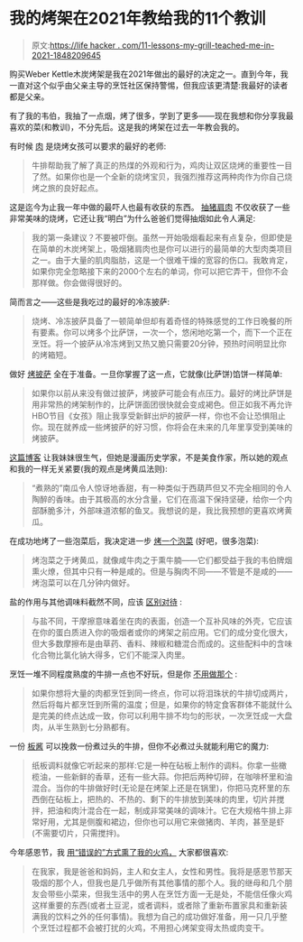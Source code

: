 # 我的烤架在2021年教给我的11个教训

> 原文:[https://life hacker . com/11-lessons-my-grill-teached-me-in-2021-1848209645](https://lifehacker.com/11-lessons-my-grill-taught-me-in-2021-1848209645)

购买Weber Kettle木炭烤架是我在2021年做出的最好的决定之一。直到今年，我一直对这个似乎由父亲主导的烹饪社区保持警惕，但我应该更清楚:我最好的读者都是父亲。

有了我的韦伯，我抽了一点烟，烤了很多，学到了更多——现在我想和你分享我最喜欢的菜(和教训)，不分先后。这是我的烤架在过去一年教会我的。

有时候 [肉](https://lifehacker.com/these-meats-will-help-you-build-your-charcoal-confidenc-1846896631) 是烧烤女孩可以要求的最好的老师:

> 牛排帮助我了解了真正的热煤的外观和行为，鸡肉让双区烧烤的重要性一目了然。如果你也是一个全新的烧烤宝贝，我强烈推荐这两种肉作为你自己烧烤之旅的良好起点。

这是迄今为止我一年中做的最吓人也最有收获的东西。 [抽猪肩肉](https://lifehacker.com/how-to-smoke-your-first-pork-shoulder-on-a-charcoal-gri-1847204124) 不仅收获了一些非常美味的烧烤，它还让我“明白”为什么爸爸们觉得抽烟如此令人满足:

> 我的第一条建议？不要被吓倒。虽然一开始吸烟看起来有点复杂，但即使是在简单的木炭烤架上，吸烟猪肩肉也是你可以进行的最简单的大型肉类项目之一。由于大量的肌肉脂肪，这是一个很难干燥的宽容的伤口。我敢肯定，如果你完全忽略接下来的2000个左右的单词，你可以把它弄干，但你不会那样做。你会做得很好的。

简而言之——这些是我吃过的最好的冷冻披萨:

> 烧烤、冷冻披萨具备了一顿简单但却有着奇怪的特殊感觉的工作日晚餐的所有要素。你可以烤多个比萨饼，一次一个，悠闲地吃第一个，而下一个正在烹饪。将一个披萨从冷冻烤到又热又脆只需要20分钟，预热时间明显比你的烤箱短。

做好 [烤披萨](https://lifehacker.com/you-can-grill-a-frozen-pizza-1847211365) 全在于准备。一旦你掌握了这一点，它就像(比萨饼)馅饼一样简单:

> 如果你以前从来没有做过披萨，烤披萨可能会有点压力。最好的烤比萨饼是用非常热的烤架制作的，比萨饼面团很快就会变成褐色。但正如我不再允许HBO节目《女孩》阻止我享受新鲜出炉的披萨一样，你也不会让恐惧阻止你。现在就养成一些烤披萨的好习惯，你将会在未来的几年里享受到美味的烤披萨。

[这篇博客](https://lifehacker.com/you-should-grill-a-cucumber-1846967681) 让我妹妹很生气，但她是漫画历史学家，不是美食作家，所以她的观点和我的一样无关紧要(我的观点是烤黄瓜法则):

> “煮熟的”南瓜令人惊讶地香甜，有一种类似于西葫芦但又不完全相同的令人陶醉的香味。由于其极高的水分含量，它们在高温下保持坚硬，给你一个内部酥脆多汁，外部味道浓郁的鱼叉。我想说的是，我比我预想的更喜欢烤黄瓜。

在成功地烤了一些泡菜后，我决定进一步 [烤一个泡菜](https://lifehacker.com/its-time-to-embrace-hot-pickle-summer-1847143817) (好吧，很多泡菜):

> 烤泡菜之于烤黄瓜，就像咸牛肉之于熏牛腩——它们都受益于我的韦伯牌烟熏火燎，但其中只有一种是咸的。但是与胸肉不同——不管是不是咸的——烤泡菜可以在几分钟内做好。

盐的作用与其他调味料截然不同，应该 [区别对待](https://lifehacker.com/why-you-should-use-a-salt-free-dry-rub-1847008527) :

> 与盐不同，干摩擦意味着坐在肉的表面，创造一个互补风味的外壳，它应该在你的蛋白质进入你的吸烟者或你的烤架之前应用。它们的成分变化很大，但大多数摩擦布是由草药、香料、辣椒和糖混合而成的。这些配料中的含味化合物比氯化钠大得多，它们不能深入肉里。

烹饪一堆不同程度熟度的牛排一点也不好玩，但是你 [不用做那个](https://lifehacker.com/how-to-cook-one-steak-for-a-crowd-1846691392) :

> 如果你想将大量的肉都烹饪到同一终点，你可以将泪珠状的牛排切成两片，然后将每片都烹饪到所需的温度；但是，如果你的特定食客群体不能就什么是完美的终点达成一致，你可以利用牛排不均匀的形状，一次烹饪成一大盘肉，从半生熟到七分熟都有。

一份 [板酱](https://lifehacker.com/why-your-next-sliced-steak-needs-a-board-sauce-1846683457) 可以挽救一份煮过头的牛排，但你不必煮过头就能利用它的魔力:

> 纸板调料就像它听起来的那样:它是一种在砧板上制作的调料。你拿一些橄榄油，一些新鲜的香草，还有一些大蒜。你把后两种切碎，在咖啡杯里和油混合。当你的牛排做好时(无论是在烤架上还是在锅里)，你把马克杯里的东西倒在砧板上，把热的、不热的、剩下的牛排放到美味的肉里，切片并搅拌，把油和肉汁混合在一起，制成非常美味的调味汁。它在大规格牛排上非常好用，尤其是侧腹和裙边，但你也可以用它来做猪肉、羊肉，甚至是虾(不需要切片，只需搅拌)。

今年感恩节，我 [用“错误的”方式熏了我的火鸡，](https://lifehacker.com/smoke-your-turkey-the-wrong-way-on-a-charcoal-grill-1848048358) 大家都很喜欢:

> 在我家，我是爸爸和妈妈，主人和女主人，女性和男性。我将是感恩节那天吸烟的那个人，但我也是几乎做所有其他事情的那个人。我的继母和几个朋友会带些小菜来，但我生活中的男人在烹饪方面一无是处，不能信任像火鸡这样重要的东西(或者土豆泥，或者调料，或者除了重新布置家具和重新装满我的饮料之外的任何事情)。我想为自己的成功做好准备，用一只几乎整个烹饪过程都不会被打扰的火鸡，不用担心烤架变得太热或肉变干。
